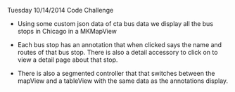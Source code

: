 Tuesday 10/14/2014 Code Challenge 

- Using some custom json data of cta bus data we display all the bus stops in Chicago in a MKMapView

- Each bus stop has an annotation that when clicked says the name and routes of that bus stop. There is also a detail accessory to click on to view a detail page about that stop.

- There is also a segmented controller that that switches between the mapView and a tableView with the same data as the annotations display. 